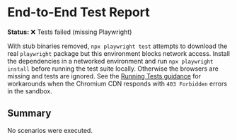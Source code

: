 # End-to-End Test Report

**Status:** ❌ Tests failed (missing Playwright)

With stub binaries removed, `npx playwright test` attempts to download the real
`playwright` package but this environment blocks network access. Install the
dependencies in a networked environment and run `npx playwright install` before
running the test suite locally. Otherwise the browsers are missing and tests are
ignored. See the [Running Tests guidance](../README.md#running-tests) for
workarounds when the Chromium CDN responds with `403 Forbidden` errors in the
sandbox.

## Summary

No scenarios were executed.
